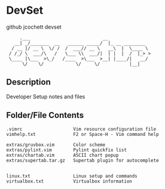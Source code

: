 # DevSet

github jcochett devset

```
     .___                           __
   __| _/_______  __   ______ _____/  |_ __ ________
  / __ |/ __ \  \/ /  /  ___// __ \   __\  |  \____ \
 / /_/ \  ___/\   /   \___ \\  ___/|  | |  |  /  |_> >
 \____ |\___  >\_/   /____  >\___  >__| |____/|   __/
      \/    \/            \/     \/           |__|
```

## Description

Developer Setup notes and files


## Folder/File Contents

```
.vimrc                   Vim resource configuration file
vimhelp.txt              F2 or Space-H - Vim command help

extras/gruvbox.vim       Color scheme
extras/pylint.vim        Pylint quickfix list
extras/chartab.vim       ASCII chart popup
extras/supertab.tar.gz   Supertab plugin for autocomplete


linux.txt                Linux setup and commands
virtualbox.txt           Virtualbox information

```

